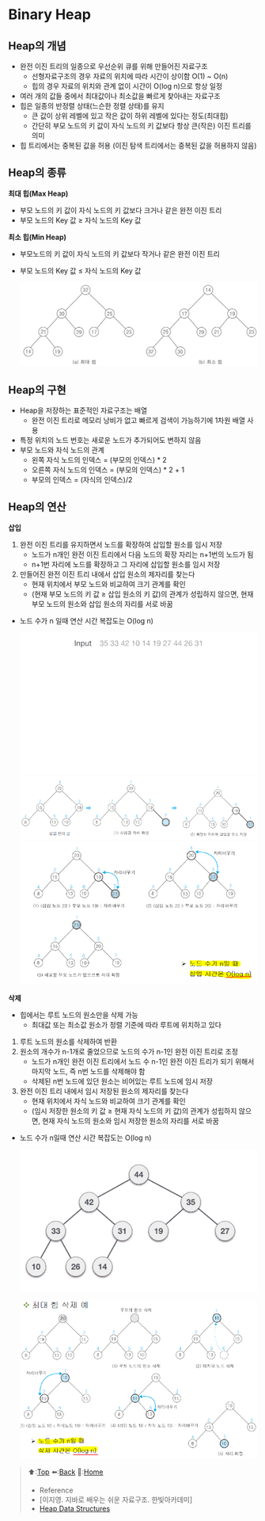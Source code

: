 # Binary Heap
## Heap의 개념
  - 완전 이진 트리의 일종으로 우선순위 큐를 위해 만들어진 자료구조
    - 선형자료구조의 경우 자료의 위치에 따라 시간이 상이함 O(1) ~ O(n)
    - 힙의 경우 자료의 위치와 관계 없이 시간이 O(log n)으로 항상 일정
  - 여러 개의 값들 중에서 최대값이나 최소값을 빠르게 찾아내는 자료구조
  - 힙은 일종의 반정렬 상태(느슨한 정렬 상태)를 유지
    - 큰 값이 상위 레벨에 있고 작은 값이 하위 레벨에 있다는 정도(최대힙)
    - 간단히 부모 노드의 키 값이 자식 노드의 키 값보다 항상 큰(작은) 이진 트리를 의미
  - 힙 트리에서는 중복된 값을 허용 (이진 탐색 트리에서는 중복된 값을 허용하지 않음)

## Heap의 종류
**최대 힙(Max Heap)**
- 부모 노드의 키 값이 자식 노드의 키 값보다 크거나 같은 완전 이진 트리
- 부모 노드의 Key 값 ≥ 자식 노드의 Key 값

**최소 힙(Min Heap)**
- 부모노드의 키 값이 자식 노드의 키 값보다 작거나 같은 완전 이진 트리
- 부모 노드의 Key 값 ≤ 자식 노드의 Key 값

  ![binaryHeap](https://github.com/Minho979/CS_Study/blob/main/contents/images/Heap.png)

## Heap의 구현
  - Heap을 저장하는 표준적인 자료구조는 배열
    - 완전 이진 트리로 메모리 낭비가 없고 빠르게 검색이 가능하기에 1차원 배열 사용
  - 특정 위치의 노드 번호는 새로운 노드가 추가되어도 변하지 않음
  - 부모 노드와 자식 노드의 관계
    - 왼쪽 자식 노드의 인덱스 = (부모의 인덱스) * 2
    - 오른쪽 자식 노드의 인덱스 = (부모의 인덱스) * 2 + 1
    - 부모의 인덱스 = (자식의 인덱스)/2
## Heap의 연산
**삽입**

1. 완전 이진 트리를 유지하면서 노드를 확장하여 삽입할 원소를 임시 저장
   - 노드가 n개인 완전 이진 트리에서 다음 노드의 확장 자리는 n+1번의 노드가 됨
   - n+1번 자리에 노드를 확장하고 그 자리에 삽입할 원소를 임시 저장
2. 만들어진 완전 이진 트리 내에서 삽입 원소의 제자리를 찾는다
   - 현재 위치에서 부모 노드와 비교하여 크기 관계를 확인
   - (현재 부모 노드의 키 값 ≥ 삽입 원소의 키 값)의 관계가 성립하지 않으면, 현재 부모 노드의 원소와 삽입 원소의 자리를 서로 바꿈
- 노드 수가 n 일때 연산 시간 복잡도는 O(log n)

    ![Max Heap_insert](https://github.com/Minho979/CS_Study/blob/main/contents/images/MaxHeap.gif)
    ![Max Heap_insert1](https://github.com/Minho979/CS_Study/blob/main/contents/images/heap_insert_case1.png)
    ![Max Heap_insert2](https://github.com/Minho979/CS_Study/blob/main/contents/images/Heap_insert_case2.png)

    
**삭제**
- 힙에서는 루트 노드의 원소만을 삭제 가능
  - 최대값 또는 최소값 원소가 정렬 기준에 따라 루트에 위치하고 있다
1. 루트 노드의 원소를 삭제하여 반환
2. 원소의 개수가 n-1개로 줄었으므로 노드의 수가 n-1인 완전 이진 트리로 조정
   - 노드가 n개인 완전 이진 트리에서 노드 수 n-1인 완전 이진 트리가 되기 위해서 마지막 노드, 즉 n번 노드를 삭제해야 함 
   - 삭제된 n번 노드에 있던 원소는 비어있는 루트 노드에 임시 저장
3. 완전 이진 트리 내에서 임시 저장된 원소의 제자리를 찾는다
   - 현재 위치에서 자식 노드와 비교하여 크기 관계를 확인
   - (임시 저장한 원소의 키 값 ≥ 현재 자식 노드의 키 값)의 관계가 성립하지 않으면, 현재 자식 노드의 원소와 임시 저장한 원소의 자리를 서로 바꿈
- 노드 수가 n일때 연산 시간 복잡도는 O(log n)
   
    ![Max Heap-del](https://github.com/Minho979/CS_Study/blob/main/contents/images/MaxHeap-Del.gif)
    
    ![Max Heap_del](https://github.com/Minho979/CS_Study/blob/main/contents/images/Heap_del.png)

> ⬆️:[Top](#Binary-Heap)
> ⬅️:[Back](https://github.com/Minho979/CS_Study/blob/main/README.md#-Data-Structure)
> 💁:[Home](https://github.com/Minho979/CS_Study/blob/main/README.md)
> - Reference
> - [이지영. 지바로 배우는 쉬운 자료구조. 한빛아카데미]
> - [Heap Data Structures](https://www.tutorialspoint.com/data_structures_algorithms/heap_data_structure.htm)
